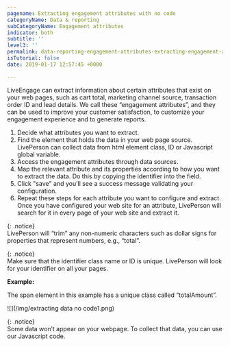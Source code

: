 ```yaml
---
pagename: Extracting engagement attributes with no code
categoryName: Data & reporting
subCategoryName: Engagement attributes
indicator: both
subtitle: ''
level3: ''
permalink: data-reporting-engagement-attributes-extracting-engagement-attributes-with-no-code.html
isTutorial: false
date: 2019-01-17 12:57:45 +0000

---
```

LiveEngage can extract information about certain attributes that exist on your web pages, such as cart total, marketing channel source, transaction order ID and lead details. We call these “engagement attributes”, and they can be used to improve your customer satisfaction, to customize your engagement experience and to generate reports.

1. Decide what attributes you want to extract.
2. Find the element that holds the data in your web page source. LivePerson can collect data from html element class, ID or Javascript global variable.
3. Access the engagement attributes through data sources.
4. Map the relevant attribute and its properties according to how you want to extract the data. Do this by copying the identifier into the field.
5. Click "save" and you’ll see a success message validating your configuration.
6. Repeat these steps for each attribute you want to configure and extract. Once you have configured your web site for an attribute, LivePerson will search for it in every page of your web site and extract it.

{: .notice}  
LivePerson will “trim” any non-numeric characters such as dollar signs for properties that represent numbers, e.g., “total”.

{: .notice}  
Make sure that the identifier class name or ID is unique. LivePerson will look for your identifier on all your pages.

**Example:**

The span element in this example has a unique class called “totalAmount”.

![](/img/extracting data no code1.png)

{: .notice}  
Some data won’t appear on your webpage. To collect that data, you can use our Javascript code.
